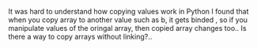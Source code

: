 It was  hard to understand how copying values work in Python I found that when you copy array to another value such as b, it gets binded , so if you manipulate values of the oringal array, then copied array changes too.. Is there a way to copy arrays without linking?..
